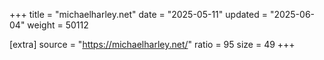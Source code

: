 +++
title = "michaelharley.net"
date = "2025-05-11"
updated = "2025-06-04"
weight = 50112

[extra]
source = "https://michaelharley.net/"
ratio = 95
size = 49
+++
